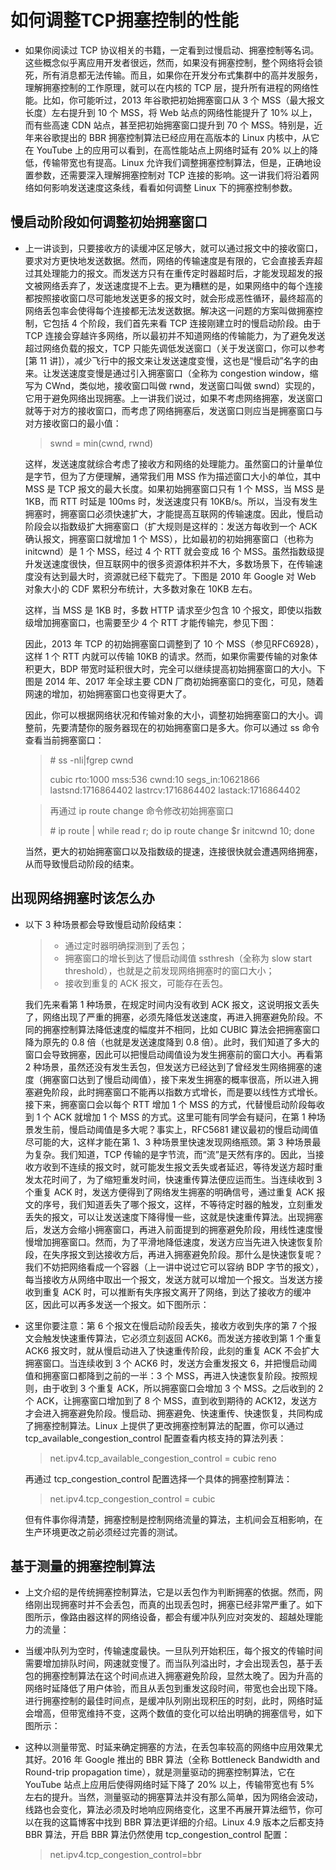 # 如何调整TCP拥塞控制的性能

- 如果你阅读过 TCP 协议相关的书籍，一定看到过慢启动、拥塞控制等名词。这些概念似乎离应用开发者很远，然而，如果没有拥塞控制，整个网络将会锁死，所有消息都无法传输。而且，如果你在开发分布式集群中的高并发服务，理解拥塞控制的工作原理，就可以在内核的 TCP 层，提升所有进程的网络性能。比如，你可能听过，2013 年谷歌把初始拥塞窗口从 3 个 MSS（最大报文长度）左右提升到 10 个 MSS，将 Web 站点的网络性能提升了 10% 以上，而有些高速 CDN 站点，甚至把初始拥塞窗口提升到 70 个 MSS。特别是，近年来谷歌提出的 BBR 拥塞控制算法已经应用在高版本的 Linux 内核中，从它在 YouTube 上的应用可以看到，在高性能站点上网络时延有 20% 以上的降低，传输带宽也有提高。Linux 允许我们调整拥塞控制算法，但是，正确地设置参数，还需要深入理解拥塞控制对 TCP 连接的影响。这一讲我们将沿着网络如何影响发送速度这条线，看看如何调整 Linux 下的拥塞控制参数。

## 慢启动阶段如何调整初始拥塞窗口

- 上一讲谈到，只要接收方的读缓冲区足够大，就可以通过报文中的接收窗口，要求对方更快地发送数据。然而，网络的传输速度是有限的，它会直接丢弃超过其处理能力的报文。而发送方只有在重传定时器超时后，才能发现超发的报文被网络丢弃了，发送速度提不上去。更为糟糕的是，如果网络中的每个连接都按照接收窗口尽可能地发送更多的报文时，就会形成恶性循环，最终超高的网络丢包率会使得每个连接都无法发送数据。解决这一问题的方案叫做拥塞控制，它包括 4 个阶段，我们首先来看 TCP 连接刚建立时的慢启动阶段。由于 TCP 连接会穿越许多网络，所以最初并不知道网络的传输能力，为了避免发送超过网络负载的报文，TCP 只能先调低发送窗口（关于发送窗口，你可以参考[第 11 讲]），减少飞行中的报文来让发送速度变慢，这也是“慢启动”名字的由来。让发送速度变慢是通过引入拥塞窗口（全称为 congestion window，缩写为 CWnd，类似地，接收窗口叫做 rwnd，发送窗口叫做 swnd）实现的，它用于避免网络出现拥塞。上一讲我们说过，如果不考虑网络拥塞，发送窗口就等于对方的接收窗口，而考虑了网络拥塞后，发送窗口则应当是拥塞窗口与对方接收窗口的最小值：

  > swnd = min(cwnd, rwnd)

  这样，发送速度就综合考虑了接收方和网络的处理能力。虽然窗口的计量单位是字节，但为了方便理解，通常我们用 MSS 作为描述窗口大小的单位，其中 MSS 是 TCP 报文的最大长度。如果初始拥塞窗口只有 1 个 MSS，当 MSS 是 1KB，而 RTT 时延是 100ms 时，发送速度只有 10KB/s。所以，当没有发生拥塞时，拥塞窗口必须快速扩大，才能提高互联网的传输速度。因此，慢启动阶段会以指数级扩大拥塞窗口（扩大规则是这样的：发送方每收到一个 ACK 确认报文，拥塞窗口就增加 1 个 MSS），比如最初的初始拥塞窗口（也称为 initcwnd）是 1 个 MSS，经过 4 个 RTT 就会变成 16 个 MSS。虽然指数级提升发送速度很快，但互联网中的很多资源体积并不大，多数场景下，在传输速度没有达到最大时，资源就已经下载完了。下图是 2010 年 Google 对 Web 对象大小的 CDF 累积分布统计，大多数对象在 10KB 左右。

  这样，当 MSS 是 1KB 时，多数 HTTP 请求至少包含 10 个报文，即使以指数级增加拥塞窗口，也需要至少 4 个 RTT 才能传输完，参见下图：

  因此，2013 年 TCP 的初始拥塞窗口调整到了 10 个 MSS（参见RFC6928），这样 1 个 RTT 内就可以传输 10KB 的请求。然而，如果你需要传输的对象体积更大，BDP 带宽时延积很大时，完全可以继续提高初始拥塞窗口的大小。下图是 2014 年、2017 年全球主要 CDN 厂商初始拥塞窗口的变化，可见，随着网速的增加，初始拥塞窗口也变得更大了。

  因此，你可以根据网络状况和传输对象的大小，调整初始拥塞窗口的大小。调整前，先要清楚你的服务器现在的初始拥塞窗口是多大。你可以通过 ss 命令查看当前拥塞窗口：

  > \# ss -nli|fgrep cwnd
  > 
  > cubic rto:1000 mss:536 cwnd:10 segs_in:10621866 lastsnd:1716864402 lastrcv:1716864402 lastack:1716864402

  >再通过 ip route change 命令修改初始拥塞窗口
  >
  > \# ip route | while read r; do
  >           ip route change $r initcwnd 10;
  >       done

  当然，更大的初始拥塞窗口以及指数级的提速，连接很快就会遭遇网络拥塞，从而导致慢启动阶段的结束。

## 出现网络拥塞时该怎么办

- 以下 3 种场景都会导致慢启动阶段结束：

  > - 通过定时器明确探测到了丢包；
  > - 拥塞窗口的增长到达了慢启动阈值 ssthresh（全称为 slow start threshold），也就是之前发现网络拥塞时的窗口大小；
  > - 接收到重复的 ACK 报文，可能存在丢包。

  我们先来看第 1 种场景，在规定时间内没有收到 ACK 报文，这说明报文丢失了，网络出现了严重的拥塞，必须先降低发送速度，再进入拥塞避免阶段。不同的拥塞控制算法降低速度的幅度并不相同，比如 CUBIC 算法会把拥塞窗口降为原先的 0.8 倍（也就是发送速度降到 0.8 倍）。此时，我们知道了多大的窗口会导致拥塞，因此可以把慢启动阈值设为发生拥塞前的窗口大小。再看第 2 种场景，虽然还没有发生丢包，但发送方已经达到了曾经发生网络拥塞的速度（拥塞窗口达到了慢启动阈值），接下来发生拥塞的概率很高，所以进入拥塞避免阶段，此时拥塞窗口不能再以指数方式增长，而是要以线性方式增长。接下来，拥塞窗口会以每个 RTT 增加 1 个 MSS 的方式，代替慢启动阶段每收到 1 个 ACK 就增加 1 个 MSS 的方式。这里可能有同学会有疑问，在第 1 种场景发生前，慢启动阈值是多大呢？事实上，RFC5681 建议最初的慢启动阈值尽可能的大，这样才能在第 1、3 种场景里快速发现网络瓶颈。第 3 种场景最为复杂。我们知道，TCP 传输的是字节流，而“流”是天然有序的。因此，当接收方收到不连续的报文时，就可能发生报文丢失或者延迟，等待发送方超时重发太花时间了，为了缩短重发时间，快速重传算法便应运而生。当连续收到 3 个重复 ACK 时，发送方便得到了网络发生拥塞的明确信号，通过重复 ACK 报文的序号，我们知道丢失了哪个报文，这样，不等待定时器的触发，立刻重发丢失的报文，可以让发送速度下降得慢一些，这就是快速重传算法。出现拥塞后，发送方会缩小拥塞窗口，再进入前面提到的拥塞避免阶段，用线性速度慢慢增加拥塞窗口。然而，为了平滑地降低速度，发送方应当先进入快速恢复阶段，在失序报文到达接收方后，再进入拥塞避免阶段。那什么是快速恢复呢？我们不妨把网络看成一个容器（上一讲中说过它可以容纳 BDP 字节的报文），每当接收方从网络中取出一个报文，发送方就可以增加一个报文。当发送方接收到重复 ACK 时，可以推断有失序报文离开了网络，到达了接收方的缓冲区，因此可以再多发送一个报文。如下图所示：

- 这里你要注意：第 6 个报文在慢启动阶段丢失，接收方收到失序的第 7 个报文会触发快速重传算法，它必须立刻返回 ACK6。而发送方接收到第 1 个重复 ACK6 报文时，就从慢启动进入了快速重传阶段，此刻的重复 ACK 不会扩大拥塞窗口。当连续收到 3 个 ACK6 时，发送方会重发报文 6，并把慢启动阈值和拥塞窗口都降到之前的一半：3 个 MSS，再进入快速恢复阶段。按照规则，由于收到 3 个重复 ACK，所以拥塞窗口会增加 3 个 MSS。之后收到的 2 个 ACK，让拥塞窗口增加到了 8 个 MSS，直到收到期待的 ACK12，发送方才会进入拥塞避免阶段。慢启动、拥塞避免、快速重传、快速恢复，共同构成了拥塞控制算法。Linux 上提供了更改拥塞控制算法的配置，你可以通过 tcp_available_congestion_control 配置查看内核支持的算法列表：

  > net.ipv4.tcp_available_congestion_control = cubic reno

  再通过 tcp_congestion_control 配置选择一个具体的拥塞控制算法：

  > net.ipv4.tcp_congestion_control = cubic

  但有件事你得清楚，拥塞控制是控制网络流量的算法，主机间会互相影响，在生产环境更改之前必须经过完善的测试。

## 基于测量的拥塞控制算法

- 上文介绍的是传统拥塞控制算法，它是以丢包作为判断拥塞的依据。然而，网络刚出现拥塞时并不会丢包，而真的出现丢包时，拥塞已经非常严重了。如下图所示，像路由器这样的网络设备，都会有缓冲队列应对突发的、超越处理能力的流量：

- 当缓冲队列为空时，传输速度最快。一旦队列开始积压，每个报文的传输时间需要增加排队时间，网速就变慢了。而当队列溢出时，才会出现丢包，基于丢包的拥塞控制算法在这个时间点进入拥塞避免阶段，显然太晚了。因为升高的网络时延降低了用户体验，而且从丢包到重发这段时间，带宽也会出现下降。进行拥塞控制的最佳时间点，是缓冲队列刚出现积压的时刻，此时，网络时延会增高，但带宽维持不变，这两个数值的变化可以给出明确的拥塞信号，如下图所示：

- 这种以测量带宽、时延来确定拥塞的方法，在丢包率较高的网络中应用效果尤其好。2016 年 Google 推出的 BBR 算法（全称 Bottleneck Bandwidth and Round-trip propagation time），就是测量驱动的拥塞控制算法，它在 YouTube 站点上应用后使得网络时延下降了 20% 以上，传输带宽也有 5% 左右的提升。当然，测量驱动的拥塞算法并没有那么简单，因为网络会波动，线路也会变化，算法必须及时地响应网络变化，这里不再展开算法细节，你可以在我的这篇博客中找到 BBR 算法更详细的介绍。Linux 4.9 版本之后都支持 BBR 算法，开启 BBR 算法仍然使用 tcp_congestion_control 配置：

  > net.ipv4.tcp_congestion_control=bbr